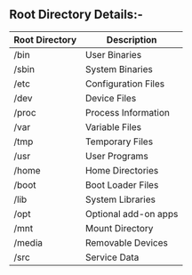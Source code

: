 ## Root Directory Details:-

|Root Directory |Description|
|--------|--------|
|/bin|User Binaries|
|/sbin|System Binaries|
|/etc|Configuration Files|
|/dev|Device Files|
|/proc|Process Information|
|/var|Variable Files|
|/tmp|Temporary Files|
|/usr|User Programs|
|/home|Home Directories|
|/boot|Boot Loader Files|
|/lib|System Libraries|
|/opt|Optional add-on apps|
|/mnt|Mount Directory|
|/media|Removable Devices|
|/src|Service Data|

